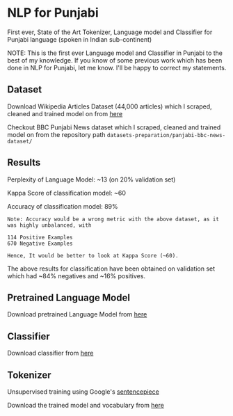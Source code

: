 # NLP for Punjabi
First ever, State of the Art Tokenizer, Language model and Classifier for Punjabi language (spoken in Indian sub-continent)

NOTE: This is the first ever Language model and Classifier in Punjabi to the best of my knowledge. If you know of some previous work which has been done in NLP for Punjabi, let me know. I'll be happy to correct my statements.

## Dataset
Download Wikipedia Articles Dataset (44,000 articles) which I scraped, cleaned and trained model on from [here](https://www.dropbox.com/sh/dpfvf1gvbxqfwnv/AADp8drS7HopN_1H7D_1vqSOa?dl=0)

Checkout BBC Punjabi News dataset  which I scraped, cleaned and trained model on from the repository path `datasets-preparation/panjabi-bbc-news-dataset/`


## Results

Perplexity of Language Model: ~13 (on 20% validation set)

Kappa Score of classification model: ~60 

Accuracy of classification model: 89%

    Note: Accuracy would be a wrong metric with the above dataset, as it was highly unbalanced, with

    114 Positive Examples
    670 Negative Examples

    Hence, It would be better to look at Kappa Score (~60).

The above results for classification have been obtained on 
validation set which had ~84% negatives and ~16% positives.

## Pretrained Language Model

Download pretrained Language Model from [here](https://www.dropbox.com/s/d0fzov1jw7ogkmq/fourth.pth.zip?dl=0)

## Classifier

Download classifier from [here](https://www.dropbox.com/sh/2qe0jcfnxel59g1/AADPeLElM9sbFkyzvTUbEKNUa?dl=0)

## Tokenizer

Unsupervised training using Google's [sentencepiece](https://github.com/google/sentencepiece)

Download the trained model and vocabulary from [here](https://www.dropbox.com/sh/mj54tvdfaso2okq/AABJMoLN1jYLOawva3RtB5Tba?dl=0)

